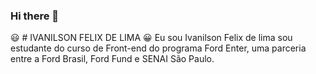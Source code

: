 ### Hi there 👋
:smiley: # IVANILSON FELIX DE LIMA :grinning:
Eu sou Ivanilson Felix de lima sou estudante do curso de Front-end do programa Ford Enter, uma parceria entre a Ford Brasil, Ford Fund e SENAI São Paulo.
